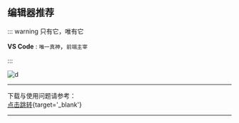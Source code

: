 ## 编辑器推荐
::: warning  只有它，唯有它

**VS Code** : `唯一真神`，`前端主宰`

:::

![d](/notesPic/202401071432.png)


---
下载与使用问题请参考：  
[点击跳转](/repo/vscode/00%20重要提醒.md){target='_blank'}

---